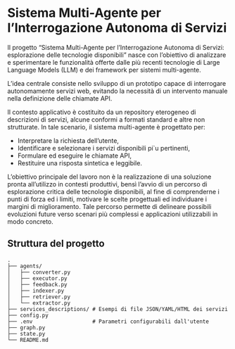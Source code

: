 # Sistema Multi-Agente per l’Interrogazione Autonoma di Servizi
Il progetto “Sistema Multi-Agente per l’Interrogazione Autonoma di Servizi:
esplorazione delle tecnologie disponibili” nasce con l’obiettivo di analizzare e
sperimentare le funzionalità offerte dalle più recenti tecnologie di Large Language Models (LLM) e dei framework per sistemi multi-agente.

L’idea centrale consiste nello sviluppo di un prototipo capace di interrogare
autonomamente servizi web, evitando la necessità di un intervento manuale nella
definizione delle chiamate API.

Il contesto applicativo è costituito da un repository eterogeneo di descrizioni
di servizi, alcune conformi a formati standard e altre non strutturate. In tale
scenario, il sistema multi-agente è progettato per:
* Interpretare la richiesta dell’utente,
* Identificare e selezionare i servizi disponibili pi`u pertinenti,
* Formulare ed eseguire le chiamate API,
* Restituire una risposta sintetica e leggibile.

L’obiettivo principale del lavoro non è la realizzazione di una soluzione pronta
all’utilizzo in contesti produttivi, bensì l’avvio di un percorso di esplorazione
critica delle tecnologie disponibili, al fine di comprenderne i punti di forza ed i
limiti, motivare le scelte progettuali ed individuare i margini di miglioramento.
Tale percorso permette di delineare possibili evoluzioni future verso scenari più
complessi e applicazioni utilizzabili in modo concreto.
 
## Struttura del progetto

```
.
├── agents/                
│   ├── converter.py
│   ├── executor.py
│   ├── feedback.py
│   ├── indexer.py
│   ├── retriever.py
│   └── extractor.py
├── services_descriptions/ # Esempi di file JSON/YAML/HTML dei servizi
├── config.py              
├── .env                   # Parametri configurabili dall'utente
├── graph.py               
├── state.py               
└── README.md
```